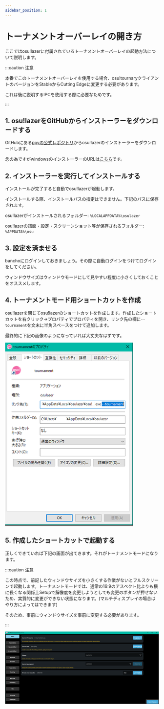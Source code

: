 ```yaml
---
sidebar_position: 1
---
```


# トーナメントオーバーレイの開き方

ここではosu!lazerに付属されているトーナメントオーバーレイの起動方法について説明します。

:::caution 注意

本番でこのトーナメントオーバーレイを使用する場合、osu!tournaryクライアントのバージョンをStableからCutting Edgeに変更する必要があります。

これは後に説明するIPCを使用する際に必要なためです。

:::

## 1. osu!lazerをGitHubからインストーラーをダウンロードする

GitHubにある[ppyの公式レポジトリ](https://github.com/ppy/osu)からosu!lazerのインストーラーをダウンロードします。

念の為ですがwindowsのインストーラーのURLは[こちら](https://github.com/ppy/osu/releases/latest/download/install.exe)です。

## 2. インストーラーを実行してインストールする

インストールが完了すると自動でosu!lazerが起動します。

インストールする際、インストールパスの指定はできません。下記のパスに保存されます。

osu!lazerがインストールされるフォルダー: `%LOCALAPPDATA%\osulazer`

osu!lazerの譜面・設定・スクリーンショット等が保存されるフォルダー: `%APPDATA%\osu`

## 3. 設定を済ませる

banchoにログインしておきましょう。その際に自動ログインをつけてログインをしてください。

ウィンドウサイズはウィンドウモードにして見やすい程度に小さくしておくことをオススメします。

## 4. トーナメントモード用ショートカットを作成

osu!lazerを閉じてosu!lazerのショートカットを作成します。作成したショートカットを右クリック→プロパティでプロパティを開き、リンク先の欄に`--tournament`を文末に半角スペースをつけて追加します。

最終的に下記の画像のようになっていれば大丈夫なはずです。

![プロパティ](/img/osu_lazer/pro.png)

## 5. 作成したショートカットで起動する

正しくできていれば下記の画面が出てきます。それがトーナメントモードになります。

:::caution 注意

この時点で、前記したウィンドウサイズを小さくする作業がないとフルスクリーンで起動します。トーナメントモードでは、通常の16:9のアスペクト比よりも横に長くなる関係上Setupで解像度を変更しようとしても変更のボタンが押せないため、実質的に変更ができない状態になります。(マルチディスプレイの場合はやり方によってはできます)

そのため、事前にウィンドウサイズを事前に変更する必要があります。

:::

![トーナメントモード](/img/osu_lazer/tournament.png)
